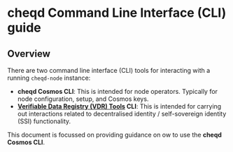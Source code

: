 # cheqd Command Line Interface (CLI) guide

## Overview

There are two command line interface (CLI) tools for interacting with a running `cheqd-node` instance:

* **cheqd Cosmos CLI**: This is intended for node operators. Typically for node configuration, setup, and Cosmos keys.
* **[Verifiable Data Registry \(VDR\) Tools](https://gitlab.com/evernym/verity/vdr-tools) CLI**: This is intended for carrying out interactions related to decentralised identity / self-sovereign identity (SSI) functionality.

This document is focussed on providing guidance on ow to use the **cheqd Cosmos CLI**.


